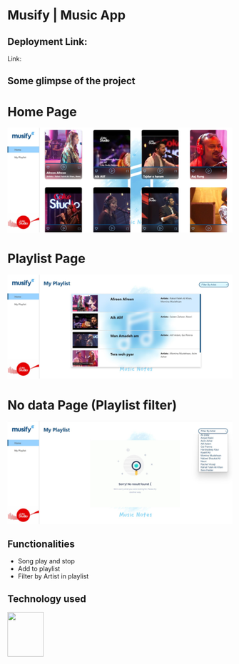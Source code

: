 # Musify | Music App

## Deployment Link:

  Link: 

## Some glimpse of the project


# Home Page

<img src="https://github.com/Shivam2101s/images/blob/main/Musify/Home.jpg?raw=true">

# Playlist Page

<img src="https://github.com/Shivam2101s/images/blob/main/Musify/playlist.jpg?raw=true">


# No data Page (Playlist filter)

<img src="https://github.com/Shivam2101s/images/blob/main/Musify/NoData_page.jpg?raw=true">

## Functionalities

* Song play and stop 
* Add to playlist
* Filter by Artist in playlist

## Technology used

<img src="https://upload.wikimedia.org/wikipedia/commons/9/94/MERN-logo.png" width="40%" height="100px" />
